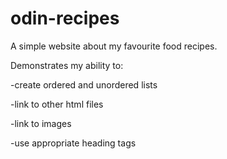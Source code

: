 # odin-recipes
A simple website about my favourite food recipes.

Demonstrates my ability to:

-create ordered and unordered lists

-link to other html files

-link to images

-use appropriate heading tags